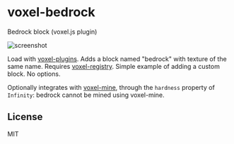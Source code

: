 # voxel-bedrock

Bedrock block (voxel.js plugin)

![screenshot](http://imgur.com/BTnvStc.png "Screenshot")

Load with [voxel-plugins](https://github.com/voxel/voxel-plugins). Adds a block
named "bedrock" with texture of the same name. Requires [voxel-registry](https://github.com/voxel/voxel-registry).
Simple example of adding a custom block. No options.

Optionally integrates with [voxel-mine](https://github.com/voxel/voxel-mine), through the
`hardness` property of `Infinity`: bedrock cannot be mined using voxel-mine.

## License

MIT

